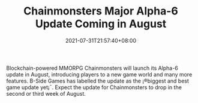 ﻿---
title: "Chainmonsters Major Alpha-6 Update Coming in August"
date: 2021-07-31T21:57:40+08:00
lastmod: 2021-07-31T16:45:40+08:00
draft: false
authors: ["Madeline"]
description: "Blockchain-powered MMORPG Chainmonsters will launch its Alpha-6 update in August, introducing players to a new game world and many more features. B-Side Games has labelled the update as the ¡®biggest and best game update yet¡¯. Expect the update for Chainmonsters to drop in the second or third week of August."
featuredImage: "chainmonsters-major-alpha-6-update-coming-in-august.png"
tags: ["Virtual World","Play to Earn"]
categories: ["news"]
news: ["Virtual World"]
weight: 
lightgallery: true
pinned: false
recommend: false
recommend1: false
---

Blockchain-powered MMORPG Chainmonsters will launch its Alpha-6 update in August, introducing players to a new game world and many more features. B-Side Games has labelled the update as the ¡®biggest and best game update yet¡¯. Expect the update for Chainmonsters to drop in the second or third week of August.

<!--more-->

